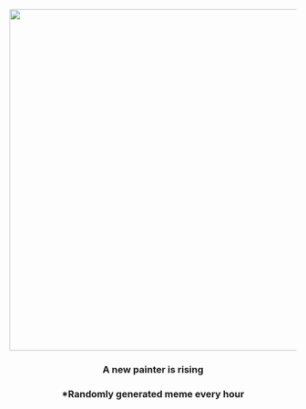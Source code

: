 <p align="center">
        <img src="https://i.redd.it/gnwoybppodr91.gif" width="600" height="600">
        </p>
        <h3 align="center">A new painter is rising</h3>
        <h3 align="center">*Randomly generated meme every hour</h3>
    